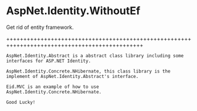 AspNet.Identity.WithoutEf
=========================

Get rid of entity framework.


++++++++++++++++++++++++++++++++++++++++++++++++++++++++++++++++++++++++++++++++++++++++++++++

    AspNet.Identity.Abstract is a abstract class library including some interfaces for ASP.NET Identity.
        
    AspNet.Identity.Concrete.NHibernate, this class library is the implement of AspNet.Identity.Abstract's interface.

    Eid.MVC is an example of how to use AspNet.Identity.Concrete.NHibernate.

    Good Lucky!
